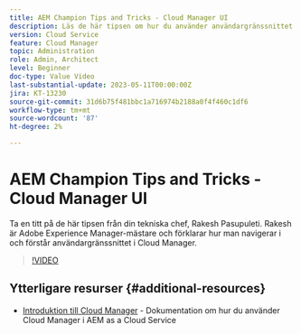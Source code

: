 ```yaml
---
title: AEM Champion Tips and Tricks - Cloud Manager UI
description: Läs de här tipsen om hur du använder användargränssnittet i Cloud Manager från AEM och experten Rakesh Pasupuleti.
version: Cloud Service
feature: Cloud Manager
topic: Administration
role: Admin, Architect
level: Beginner
doc-type: Value Video
last-substantial-update: 2023-05-11T00:00:00Z
jira: KT-13230
source-git-commit: 31d6b75f481bbc1a716974b2188a0f4f460c1df6
workflow-type: tm+mt
source-wordcount: '87'
ht-degree: 2%

---
```



# AEM Champion Tips and Tricks - Cloud Manager UI

Ta en titt på de här tipsen från din tekniska chef, Rakesh Pasupuleti. Rakesh är Adobe Experience Manager-mästare och förklarar hur man navigerar i och förstår användargränssnittet i Cloud Manager.

>[!VIDEO](https://video.tv.adobe.com/v/3419298?quality=12&learn=on)

## Ytterligare resurser {#additional-resources}

* [Introduktion till Cloud Manager](https://experienceleague.adobe.com/docs/experience-manager-cloud-service/content/onboarding/concepts/cloud-manager-introduction.html) - Dokumentation om hur du använder Cloud Manager i AEM as a Cloud Service
